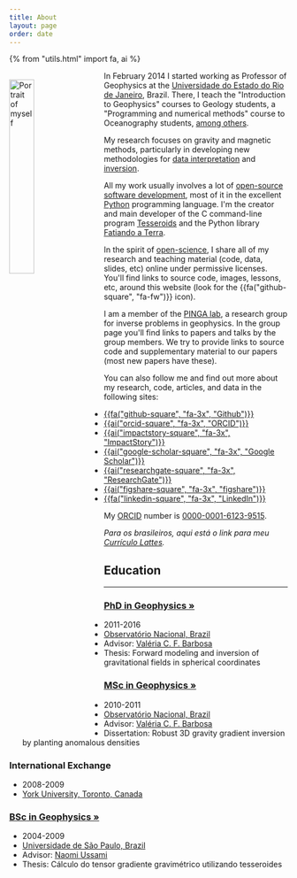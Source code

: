 ```yaml
---
title: About
layout: page
order: date
---
```


{% from "utils.html" import fa, ai %}

<div class="row">

<div class="col-md-6">

<img src="/images/leo-uieda-portrait.jpg"
     class="img-circle"
     title="Portrait of myself"
     style="width: 30%; margin-right: 20px; margin-top: 15px; margin-bottom: 5px; float: left;">

<p>
In February 2014 I started working as
Professor of Geophysics at the
<a href="http://www.uerj.br">Universidade do Estado do Rio de Janeiro</a>,
Brazil.
There, I teach the "Introduction to Geophysics" courses to Geology students,
a "Programming and numerical methods" course to Oceanography students,
<a href="/teaching">among others</a>.
</p>

<p>
My research focuses on gravity and magnetic methods, particularly in developing
new methodologies for
<a href="/papers/paper-polynomial-eqlayer-2013.html">data interpretation</a>
and
<a href="/papers/paper-planting-anomalous-densities-2012.html">inversion</a>.
</p>

<p>
All my work usually involves a lot of
<a href="/software">open-source software development</a>,
most of it in the excellent <a href="https://www.python.org/">Python</a>
programming language.
I'm the creator and main developer of
the C command-line program <a href="/software/tesseroids.html">Tesseroids</a>
and the Python library <a href="/software/fatiando.html">Fatiando a Terra</a>.
</p>

<p>
In the spirit of
<a href="https://en.wikipedia.org/wiki/Open_science">open-science</a>,
I share all of my research and
teaching material
(code, data, slides, etc)
online under permissive licenses.
You'll find links to source code, images, lessons, etc, around this
website
(look for the {{fa("github-square", "fa-fw")}} icon).
</p>

</div>


<div class="col-md-6">

<p>
I am a member of the
<a href="http://www.pinga-lab.org">PINGA lab</a>,
a research group for inverse problems in geophysics.
In the group page you'll find links to papers and talks by the group members.
We try to provide links to source code and supplementary material to our
papers (most new papers have these).
</p>

<p>
You can also follow me and find out more about my research, code, articles, and
data in the following sites:
</p>

<div class="row">
<div class="col-md-2"></div>
<div class="col-md-8">

<ul class="social">

<li>
<a href="https://github.com/leouieda">
{{fa("github-square", "fa-3x", "Github")}}
</a>
</li>

<li>
<a href="http://orcid.org/0000-0001-6123-9515">
{{ai("orcid-square", "fa-3x", "ORCID")}}
</a>
</li>

<li>
<a href="https://impactstory.org/u/0000-0001-6123-9515">
{{ai("impactstory-square", "fa-3x", "ImpactStory")}}
</a>
</li>

<li>
<a href="http://scholar.google.com.br/citations?user=qfmPrUEAAAAJ">
{{ai("google-scholar-square", "fa-3x", "Google Scholar")}}
</a>
</li>

<li>
<a href="https://www.researchgate.net/profile/Leonardo_Uieda">
{{ai("researchgate-square", "fa-3x", "ResearchGate")}}
</a>
</li>

<li>
<a href="http://figshare.com/authors/Leonardo%20Uieda/97471">
{{ai("figshare-square", "fa-3x", "figshare")}}
</a>
</li>

<li>
<a href="http://www.linkedin.com/in/uieda">
{{fa("linkedin-square", "fa-3x", "LinkedIn")}}
</a>
</li>

</ul>

</div>
<div class="col-md-2"></div>
</div>

<p>
My <a href="http://orcid.org">ORCID</a> number is
<a href="http://orcid.org/0000-0001-6123-9515">0000-0001-6123-9515</a>.
</p>

<p>
<em>Para os brasileiros, aqui está o link para meu
<a href="http://lattes.cnpq.br/8939551682050504">Currículo Lattes</a>.</em>
</p>

</div>
</div><!-- row -->




<h2>Education</h2>
<hr>

<div class="row">

<div class="col-md-3">
    <h3><a href="/about/phd.html"><b>PhD</b> in Geophysics  »</a></h3>
    <ul class="fa-ul">
        <li><i class="fa-li fa fa-calendar fa-fw"></i>
            2011-2016
        </li>
        <li><i class="fa-li fa fa-university fa-fw"></i>
            <a href="http://www.on.br">Observatório Nacional, Brazil</a>
        </li>
        <li><i class="fa-li fa fa-graduation-cap fa-fw"></i>
            Advisor:
            <a href="http://lattes.cnpq.br/0391036221142471">Valéria C. F. Barbosa</a>
        </li>
        <li><i class="fa-li fa fa-book fa-fw"></i>
            Thesis: Forward modeling and inversion of gravitational fields in spherical coordinates
        </li>
    </ul>
</div>

<div class="col-md-3">
    <h3><a href="/about/masters.html"><b>MSc</b> in Geophysics  »</a></h3>
    <ul class="fa-ul">
        <li><i class="fa-li fa fa-calendar fa-fw"></i>
            2010-2011
        </li>
        <li><i class="fa-li fa fa-university fa-fw"></i>
            <a href="http://www.on.br">Observatório Nacional, Brazil</a>
        </li>
        <li><i class="fa-li fa fa-graduation-cap fa-fw"></i>
            Advisor:
            <a href="http://lattes.cnpq.br/0391036221142471">Valéria C. F. Barbosa</a>
        </li>
        <li><i class="fa-li fa fa-book fa-fw"></i>
            Dissertation:
            Robust 3D gravity gradient inversion by planting anomalous densities
        </li>
    </ul>
</div>

<div class="col-md-3">
    <h3>International <b>Exchange</b></h3>
    <ul class="fa-ul">
    <li><i class="fa-li fa fa-calendar fa-fw"></i>
        2008-2009
    </li>
    <li><i class="fa-li fa fa-university fa-fw"></i>
        <a href="http://www.yorku.ca/esse/">York University, Toronto, Canada</a>
    </li>
    </ul>
</div>

<div class="col-md-3">
    <h3><a href="/about/bachelors.html"><b>BSc</b> in Geophysics  »</a></h3>
    <ul class="fa-ul">
    <li><i class="fa-li fa fa-calendar fa-fw"></i>
        2004-2009
    </li>
    <li><i class="fa-li fa fa-university fa-fw"></i>
        <a href="http://www.iag.usp.br">Universidade de São Paulo, Brazil</a>
    </li>
    <li><i class="fa-li fa fa-graduation-cap fa-fw"></i>
        Advisor:
        <a href="http://lattes.cnpq.br/6704246490515612">Naomi Ussami</a>
    </li>
    <li><i class="fa-li fa fa-book fa-fw"></i>
        Thesis: Cálculo do tensor gradiente gravimétrico utilizando tesseroides
    </li>
    </ul>
</div>

</div><!-- row -->
